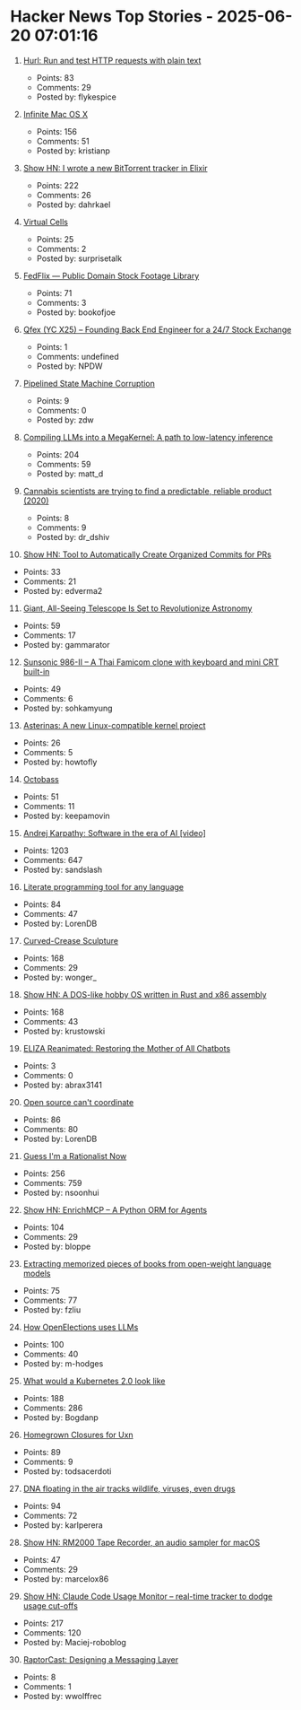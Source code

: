 # Hacker News Top Stories - 2025-06-20 07:01:16

1. [Hurl: Run and test HTTP requests with plain text](https://github.com/Orange-OpenSource/hurl)
   - Points: 83
   - Comments: 29
   - Posted by: flykespice

2. [Infinite Mac OS X](https://blog.persistent.info/2025/03/infinite-mac-os-x.html)
   - Points: 156
   - Comments: 51
   - Posted by: kristianp

3. [Show HN: I wrote a new BitTorrent tracker in Elixir](https://github.com/Dahrkael/ExTracker)
   - Points: 222
   - Comments: 26
   - Posted by: dahrkael

4. [Virtual Cells](https://udara.io/science/virtual-cells/)
   - Points: 25
   - Comments: 2
   - Posted by: surprisetalk

5. [FedFlix — Public Domain Stock Footage Library](https://public.resource.org/ntis.gov/index.html)
   - Points: 71
   - Comments: 3
   - Posted by: bookofjoe

6. [Qfex (YC X25) – Founding Back End Engineer for a 24/7 Stock Exchange](https://www.ycombinator.com/companies/qfex/jobs/S7XSybx-founding-backend-engineer)
   - Points: 1
   - Comments: undefined
   - Posted by: NPDW

7. [Pipelined State Machine Corruption](https://flak.tedunangst.com/post/pipelined-state-machine-corruption)
   - Points: 9
   - Comments: 0
   - Posted by: zdw

8. [Compiling LLMs into a MegaKernel: A path to low-latency inference](https://zhihaojia.medium.com/compiling-llms-into-a-megakernel-a-path-to-low-latency-inference-cf7840913c17)
   - Points: 204
   - Comments: 59
   - Posted by: matt_d

9. [Cannabis scientists are trying to find a predictable, reliable product (2020)](https://www.nytimes.com/2020/04/01/magazine/cannabis-science.html)
   - Points: 8
   - Comments: 9
   - Posted by: dr_dshiv

10. [Show HN: Tool to Automatically Create Organized Commits for PRs](https://github.com/edverma/git-smart-squash)
   - Points: 33
   - Comments: 21
   - Posted by: edverma2

11. [Giant, All-Seeing Telescope Is Set to Revolutionize Astronomy](https://www.science.org/content/article/giant-all-seeing-telescope-set-revolutionize-astronomy)
   - Points: 59
   - Comments: 17
   - Posted by: gammarator

12. [Sunsonic 986-II – A Thai Famicom clone with keyboard and mini CRT built-in](https://mastodon.gamedev.place/@pikuma/114711138512697712)
   - Points: 49
   - Comments: 6
   - Posted by: sohkamyung

13. [Asterinas: A new Linux-compatible kernel project](https://lwn.net/SubscriberLink/1022920/ad60263cd13c8a13/)
   - Points: 26
   - Comments: 5
   - Posted by: howtofly

14. [Octobass](https://www.atlasobscura.com/places/octobass)
   - Points: 51
   - Comments: 11
   - Posted by: keepamovin

15. [Andrej Karpathy: Software in the era of AI [video]](https://www.youtube.com/watch?v=LCEmiRjPEtQ)
   - Points: 1203
   - Comments: 647
   - Posted by: sandslash

16. [Literate programming tool for any language](https://github.com/zyedidia/Literate)
   - Points: 84
   - Comments: 47
   - Posted by: LorenDB

17. [Curved-Crease Sculpture](https://erikdemaine.org/curved/)
   - Points: 168
   - Comments: 29
   - Posted by: wonger_

18. [Show HN: A DOS-like hobby OS written in Rust and x86 assembly](https://github.com/krustowski/rou2exOS)
   - Points: 168
   - Comments: 43
   - Posted by: krustowski

19. [ELIZA Reanimated: Restoring the Mother of All Chatbots](https://www.computer.org/csdl/magazine/an/2025/02/11030922/27sQDLuL7Uc)
   - Points: 3
   - Comments: 0
   - Posted by: abrax3141

20. [Open source can't coordinate](https://matklad.github.io/2025/05/20/open-source-cant-coordinate.html)
   - Points: 86
   - Comments: 80
   - Posted by: LorenDB

21. [Guess I'm a Rationalist Now](https://scottaaronson.blog/?p=8908)
   - Points: 256
   - Comments: 759
   - Posted by: nsoonhui

22. [Show HN: EnrichMCP – A Python ORM for Agents](https://github.com/featureform/enrichmcp)
   - Points: 104
   - Comments: 29
   - Posted by: bloppe

23. [Extracting memorized pieces of books from open-weight language models](https://arxiv.org/abs/2505.12546)
   - Points: 75
   - Comments: 77
   - Posted by: fzliu

24. [How OpenElections uses LLMs](https://thescoop.org/archives/2025/06/09/how-openelections-uses-llms/index.html)
   - Points: 100
   - Comments: 40
   - Posted by: m-hodges

25. [What would a Kubernetes 2.0 look like](https://matduggan.com/what-would-a-kubernetes-2-0-look-like/)
   - Points: 188
   - Comments: 286
   - Posted by: Bogdanp

26. [Homegrown Closures for Uxn](https://krzysckh.org/b/Homegrown-closures-for-uxn.html)
   - Points: 89
   - Comments: 9
   - Posted by: todsacerdoti

27. [DNA floating in the air tracks wildlife, viruses, even drugs](https://www.sciencedaily.com/releases/2025/06/250603114822.htm)
   - Points: 94
   - Comments: 72
   - Posted by: karlperera

28. [Show HN: RM2000 Tape Recorder, an audio sampler for macOS](https://rm2000.app)
   - Points: 47
   - Comments: 29
   - Posted by: marcelox86

29. [Show HN: Claude Code Usage Monitor – real-time tracker to dodge usage cut-offs](https://github.com/Maciek-roboblog/Claude-Code-Usage-Monitor)
   - Points: 217
   - Comments: 120
   - Posted by: Maciej-roboblog

30. [RaptorCast: Designing a Messaging Layer](https://www.category.xyz/blogs/raptorcast-designing-a-messaging-layer)
   - Points: 8
   - Comments: 1
   - Posted by: wwolffrec

